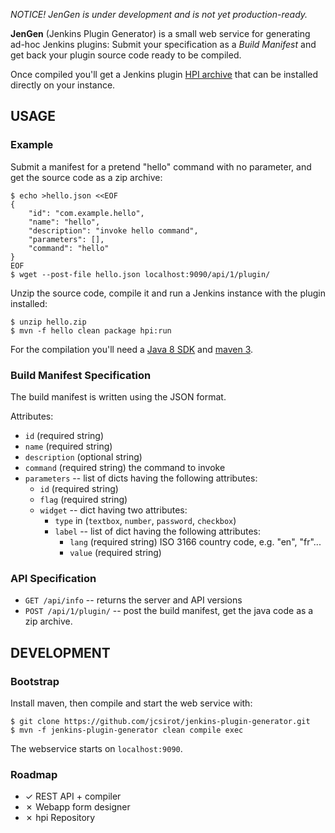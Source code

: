
*NOTICE! JenGen is under development and is not yet production-ready.*

**JenGen** (Jenkins Plugin Generator) is a small web service for generating ad-hoc Jenkins plugins:
Submit your specification as a _Build Manifest_ and get back your plugin source code ready to be compiled.

Once compiled you'll get a Jenkins plugin [HPI archive](https://wiki.jenkins-ci.org/display/JENKINS/Plugin+tutorial) that can be installed directly on your instance.


USAGE
-----

### Example

Submit a manifest for a pretend "hello" command with no parameter,
and get the source code as a zip archive:

	$ echo >hello.json <<EOF
	{
		"id": "com.example.hello",
		"name": "hello",
		"description": "invoke hello command",
		"parameters": [],
		"command": "hello"
	}
	EOF
	$ wget --post-file hello.json localhost:9090/api/1/plugin/

Unzip the source code,
compile it and run a Jenkins instance with the plugin installed:

	$ unzip hello.zip
	$ mvn -f hello clean package hpi:run

For the compilation you'll need a
[Java 8 SDK](http://java.oracle.com)
and
[maven 3](http://maven.apache.org).

### Build Manifest Specification

The build manifest is written using the JSON format.

Attributes:
  * `id` (required string)
  * `name` (required string)
  * `description` (optional string)
  * `command` (required string) the command to invoke
  * `parameters` -- list of dicts having the following attributes:
    - `id` (required string)
    - `flag` (required string)
    - `widget` -- dict having two attributes:
      - `type` in (`textbox`, `number`, `password`, `checkbox`)
      - `label` -- list of dict having the following attributes:
        * `lang` (required string) ISO 3166 country code, e.g. "en", "fr"...
        * `value` (required string)

### API Specification

  * `GET /api/info` -- returns the server and API versions
  * `POST /api/1/plugin/` -- post the build manifest, get the java code as a zip archive.


DEVELOPMENT
-----------

### Bootstrap

Install maven, then compile and start the web service with:

	$ git clone https://github.com/jcsirot/jenkins-plugin-generator.git
	$ mvn -f jenkins-plugin-generator clean compile exec

The webservice starts on `localhost:9090`.

### Roadmap

  * ✓ REST API + compiler
  * ✗ Webapp form designer
  * ✗ hpi Repository

